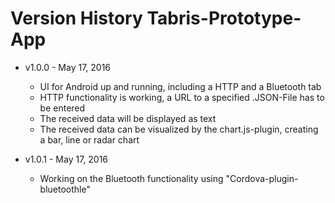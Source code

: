 # Version History Tabris-Prototype-App #

* v1.0.0 - May 17, 2016
	* UI for Android up and running, including a HTTP and a Bluetooth tab
	* HTTP functionality is working, a URL to a specified .JSON-File has to be entered
	* The received data will be displayed as text
	* The received data can be visualized by the chart.js-plugin, creating a bar, line or radar chart
	
* v1.0.1 - May 17, 2016
	* Working on the Bluetooth functionality using "Cordova-plugin-bluetoothle"
